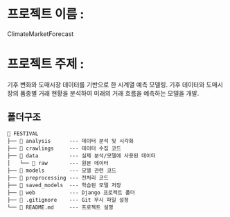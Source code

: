 # 프로젝트 이름 :   
ClimateMarketForecast
  
# 프로젝트 주제 :   
기후 변화와 도매시장 데이터를 기반으로 한 시계열 예측 모델링. 기후 데이터와 도매시장의 품종별 거래 현황을 분석하여 미래의 거래 흐름을 예측하는 모델을 개발.  
  
## 폴더구조
```plaintext
📁 FESTIVAL
├── 📁 analysis      --- 데이터 분석 및 시각화
├── 📁 crawlings     --- 데이터 수집 코드
├── 📁 data          --- 실제 분석/모델에 사용된 데이터
│   └── 📁 raw       --- 원본 데이터 
├── 📁 models        --- 모델 관련 코드
├── 📁 preprocessing --- 전처리 코드 
├── 📁 saved_models  --- 학습된 모델 저장
├── 📁 web           --- Django 프로젝트 폴더
├── 📄 .gitignore    --- Git 무시 파일 설정
└── 📄 README.md     --- 프로젝트 설명
```